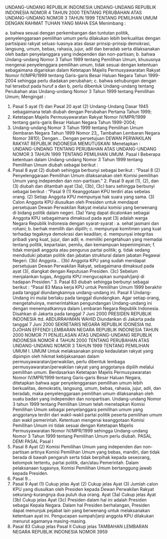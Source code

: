  UNDANG-UNDANG REPUBLIK INDONESIA UNDANG-UNDANG REPUBLIK INDONESIA NOMOR 4 TAHUN 2000 TENTANG PERUBAHAN ATAS UNDANG-UNDANG NOMOR 3 TAHUN 1999 TENTANG PEMILIHAN UMUM
DENGAN RAHMAT TUHAN YANG MAHA ESA
Menimbang :

a. bahwa sesuai dengan perkembangan dan tuntutan politik, penyelenggaraan pemilihan umum perlu dilakukan lebih berkualitas dengan partisipasi rakyat seluas-luasnya atas dasar prinsip-prinsip demokrasi, langsung, umum, bebas, rahasia, jujur, adil dan beradab serta dilaksanakan oleh badan penyelanggara yang independen dan non-partisan;
b. bahwa Undang-undang Nomor 3 Tahun 1999 tentang Pemilihan Umum, khususnya mengenai penyelenggara pemilihan umum, tidak sesuai dengan ketentuan sebagaimana digariskan dalam Ketetapan Majelis Permusyawaratan Rakyat Nomor IV/MPR/1999 tentang Garis-garis Besar Haluan Negara Tahun 1999-2004 sehingga perlu diadakan perubahan;
c. bahwa sehubungan dengan hal tersebut pada huruf a dan b, perlu dibentuk Undang-undang tentang Perubahan atas Undang-undang Nomor 3 Tahun 1999 tentang Pemilihan Umum;
Mengingat :

1. Pasal 5 ayat (1) dan Pasal 20 ayat (2) Undang-Undang Dasar 1945 sebagaimana telah diubah dengan Perubahan Pertama Tahun 1999;
2. Ketetapan Majelis Permusyawaratan Rakyat Nomor IV/MPR/1999 tentang garis-garis Besar Haluan Negara Tahun 1999-2004;
3. Undang-undang Nomor 3 Tahun 1999 tentang Pemilihan Umum (lembaran Negara Tahun 1999 Nomor 23,, Tambahan Lembaran Negara Nomor 3810); Dengan... Dengan persetujuan DEWAN PERWAKILAN RAKYAT REPUBLIK INDONESIA
MEMUTUSKAN:
 Menetapkan : UNDANG-UNDANG TENTANG PERUBAHAN ATAS UNDANG-UNDANG NOMOR 3 TAHUN 1999 TENTANG PEMILIHAN UMUM.
Pasal I
Beberapa ketentuan dalam Undang-undang Nomor 3 Tahun 1999 tentang Pemilihan Umum diubah sebagai berikut :
1. Pasal 8 ayat (2) diubah sehingga berbunyi sebagai berikut : “Pasal 8 (2) Penyelenggaraan Pemilihan Umum dilaksanakan oleh Komisi pemilihan Umum yang independen dan non-partisan.” 2. Pasal 9 ayat (1), (2), dan (3) diubah dan ditambah ayat (3a), (3b), (3c) baru sehingga berbunyi sebagai berikut : “Pasal 9 (1) Keanggotaan KPU terdiri atas sebelas orang.
(2) Setiap Anggota KPU mempunyai hak suara yang sama.
(3) Calon Anggota KPU diusulkan oleh Presiden untuk mendapat persetujuan Dewan Perwakilan Rakyat melalui komisi yang berwenang di bidang politik dalam negeri.
(3a) Yang dapat dicalonkan sebagai Anggota KPU sebagaimana dimaksud pada ayat (3) adalah warga Negara Republik Indonesia dengan syarat-syarat :
a. sehat jasmani dan rohani;
b. berhak memilih dan dipilih;
c. mempunyai komitmen yang kuat terhadap tegaknya demokrasi dan keadilan;
d. mempunyai integritas pribadi yang kuat, jujur, dan adil;
e. memiliki pengetahuan yang memadai tentang politik, kepartaian, pemilu, dan kemampuan kepemimpinan;
f. tidak menjadi anggota atau pengurus partai politik;
g. tidak sedang menduduki jabatan politik dan jabatan struktural dalam jabatan Pegawai Negeri.
(3b) Anggota...
(3b) Anggota KPU yang sudah mendapat persetujuan Dewan Perwakilan Rakyat, sebagaimana dimaksud pada ayat (3), diangkat dengan Keputusan Presiden.
(3c) Sebelum menjalankan tugas, Anggota KPU mengucapkan sumpah/janji di hadapan Presiden.” 3. Pasal 83 diubah sehingga berbunyi sebagai berikut : “Pasal 83 Masa kerja KPU untuk Pemilihan Umum 1999 berakhir pada tanggal diundangkannya undang-undang ini.
Pasal II
Undang-Undang ini mulai berlaku pada tanggal diundangkan. Agar setiap orang, mengetahuinya, memerintahkan pengundangan Undang-undang ini dengan menempatkannya dalam Lembaran Negara Republik Indonesia. Disahkan di Jakarta pada tanggal 7 Juni 2000 PRESIDEN REPUBLIK INDONESIA ttd. ABDURRAHMAN WAHID Diundankan di Jakarta pada tanggal 7 Juni 2000 SEKRETARIS NEGARA REPUBLIK IDONESIA ttd. DJOHAN EFFENDI LEMBARAN NEGARA REPUBLIK INDONESIA TAHUN 2000 NOMOR 71 PENJELASAN ATAS UNDANG-UNDANG REPUBLIK INDONESIA NOMOR 4 TAHUN 2000 TENTANG PERUBAHAN ATAS UNDANG-UNDANG NOMOR 3 TAHUN 1999 TENTANG PEMILIHAN UMUM I. UMUM Untuk melaksanakan pinsip kedaulatan rakyat yang dipimpin oleh hikmat kebijaksanaan dalam permusyawaratan/perwakilan, perlu dibentuk lembaga permusyawaratan/perwakilan rakyat yang anggotanya dipilih melalui pemilihan umum. Berdasarkan Ketetapan Majelis Permusyawaratan Nomor IV/MPR/1999 tentang Garis-garis Besar Haluan Negara, ditetapkan bahwa agar penyelenggaraan pemilihan umum lebih berkualitas, demokratis, langsung, umum, bebas, rahasia, jujur, adil, dan beradab, maka penyelenggaraan pemilihan umum dilaksanakan oleh suatu badan yang independen dan nonpartisan. Undang-undang Nomor 3 tahun 1999 tentang Pemilihan Umum telah menetapkan Komisi Pemilihan Umum sebagai penyelanggara pemilihan umum yang anggotanya terdiri dari wakil-wakil partai politik peserta pemilihan umum dan wakil pemerintah. Ketentuan mengenai keanggotaan Komisi Pemilihan Umum ini tidak sesuai dengan Ketetapan Majelis Permusyawaratan Nomor IV/MPR/1999 sehingga Undang-undang Nomor 3 Tahun 1999 tentang Pemilihan Umum perlu diubah. PASAL DEMI PASAL
Pasal I
1. Pasal 8 Ayat (2) Komisi Pemilihan Umum yang independen dan non-partisan artinya Komisi Pemilihan Umum yang bebas, mandiri, dan tidak berada di bawah pengaruh serta tidak berpihak kepada seseorang, kelompok tertentu, partai politik, dan/atau Pemerintah. Dalam pelaksanaan tugasnya, Komisi Pemilihan Umum bertanggung jawab kepada Presiden.
2. Pasal 9...
2. Pasal 9 Ayat (1) Cukup jelas Ayat (2) Cukup jelas Ayat (3) Jumlah calon KPU yang diusulkan oleh Presiden kepada Dewan Perwakilan Rakyat sekurang-kurangnya dua puluh dua orang. Ayat (3a) Cukup jelas Ayat (3b) Cukup jelas Ayat (3c) Presiden dalam hal ini adalah Presiden sebagai Kepala Negara. Dalam hal Presiden berhalangan, Presiden dapat menunjuk pejabat lain yang berwenang untuk melaksanakan ketentuan ayat ini. Pengucapan sumpah/janji anggota KPU dilakukan menurut agamanya masing-masing.
3. Pasal 83 Cukup jelas
Pasal II
Cukup jelas TAMBAHAN LEMBARAN NEGARA REPUBLIK INDONESIA NOMOR 3959